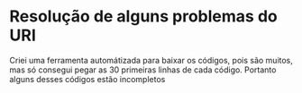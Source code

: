 # Resolução de alguns problemas do URI

Criei uma ferramenta automátizada para baixar os códigos, pois são muitos, mas só consegui pegar as 30 primeiras linhas de cada código. Portanto alguns desses códigos estão incompletos
